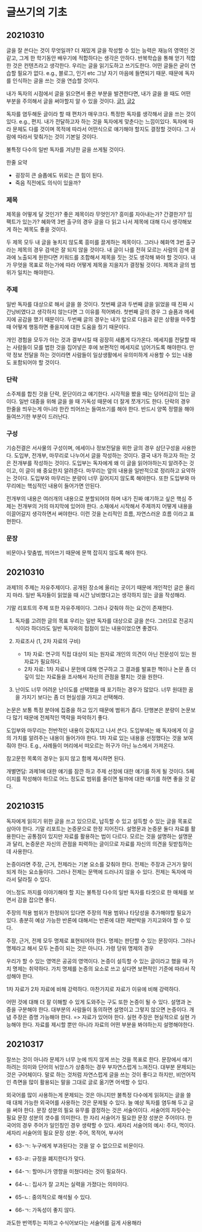 # 글쓰기의 기초

## 20210310

글을 잘 쓴다는 것이 무엇일까? 더 재밌게 글을 작성할 수 있는 능력은 재능의 
영역인 것 같고, 그게 한 학기동안 배우기에 적합하다는 생각은 안하다. 반복학습을
통해 얻기 적합한 것은 컨텐츠라고 생각한다. 우리는 글을 읽기도하고 쓰기도한다. 
어떤 글들은 굳이 연습할 필요가 없다. e.g., 블로그, 인기 etc 그냥 자기 마음에 
들면되기 때문. 때문에 독자를 인식하는 글을 쓰는 것을 연습할 것이다. 

내가 독자의 시점에서 글을 읽으면서 좋은 부분을 발견한다면, 내가 글을 쓸 때도 
어떤 부분을 주의해서 글을 써야할지 알 수 있을 것이다. [글1](https://news.joins.com/article/14598580),
[글2](https://www.etnews.com/20200821000049)

독자를 염두해둔 글이라 할 때 편차가 매우크다. 특정한 독자를 생각해서 글을 쓰는
것이 있다. e.g., 편지. 내가 전달하고자 하는 것을 독자에게 맞춘다는 느낌이있다.
독자에 따라 문체도 다를 것이며 목적에 따라서 어떤식으로 얘기해야 할지도 결정할
것이다. 그 사람에 따라서 맞춰가는 것이 기본일 것이다.

불특정 다수의 일반 독자를 겨냥한 글을 쓰게될 것이다.

한줄 요약

* 굉장히 큰 슬픔에도 위로는 큰 힘이 된다.
* 죽음 직전에도 의식이 있을까?

### 제목

제목을 어떻게 달 것인가? 좋은 제목이라 무엇인가? 흥미를 자아내는가? 간결한가?
임팩트가 있는가? 혜화역 3번 출구의 경우 글을 다 읽고 나서 제목에 대해 다시
생각해보게 하는 제목도 좋을 것이다.

두 제목 모두 내 글을 놓치지 않도록 흥미를 끌게하는 제목이다. 그러나 혜화역 3번
출구라는 제목의 경우 검색은 잘 되지 않을 것이다. 내 글이 나를 전혀 모르는
사람의 검색 결과에 노출되게 원한다면 키워드를 조합해서 제목을 짓는 것도 생각해
봐야 할 것이다. 내가 무엇을 목표로 하는가에 따라 어떻게 제목을 지을지가 결정될
것이다. 제목과 글의 범위가 일치는 해야한다.

### 주제

일반 독자를 대상으로 해서 글을 쓸 것이다. 첫번째 글과 두번째 글을 읽었을 때 진짜
시간낭비였다고 생각하지 않는다면 그 이유를 적어봐라. 첫번째 글의 경우 그 슬픔과
메세지에 공감을 했기 때문이다. 두번째 글의 경우는 내가 앞으로 다음과 같은 상황을
마주할 때 어떻게 행동하면 좋을지에 대한 도움을 줬기 때문이다.

개인 경험을 모두가 아는 것과 결부시킬 때 굉장히 새롭게 다가온다. 메세지를 전달할
때는 사람들이 모를 법한 것을 집어넣은 후에 보편적인 메세지로 넘어가도록
해야한다. 만약 정보 전달을 하는 것이라면 사람들이 일상생활에서 유의미하게 사용할
수 있는 내용도 포함되어야 할 것이다.

### 단락

소주제를 합친 것을 단락, 문단이라고 얘기한다. 시각적을 봤을 때는 덩어리감이 있는
글이다. 일반 대중을 위해 글을 쓸 때 가독성 때문에 더 잘게 쪼개기도 한다. 단락의
경우 한줄을 띄우는게 아니라 한칸 띄어쓰는 들여쓰기를 해야 한다. 반드시 양쪽 
정렬을 해야 들여쓰기한 부분이 드러난다.

### 구성

기승전결은 서사물의 구성이며, 에세이나 정보전달을 위한 글의 경우 삼단구성을 
사용한다. 도입부, 전개부, 마무리로 나누어서 글을 작성하는 것이다. 결국 내가 
하고자 하는 것은 전개부를 작성하는 것이다. 도입부는 독자에게 왜 이 글을 
읽어야하는지 알려주는 것이고, 이 글이 왜 중요한지 알려준다. 마무리는 앞의 내용을
일반적으로 정리하고 요약하는 것이다. 도입부와 마무리는 분량이 너무 길어지지 
않도록 해야한다. 또한 도입부와 마무리에는 핵심적인 내용이 들어가면 안된다.

전개부의 내용은 여러개의 내용으로 분할되어야 하며 내가 진짜 얘기하고 싶은 핵심
주제는 전개부의 거의 마지막에 있어야 한다. 소재에서 시작해서 주제까지 어떻게
내용을 이끌어갈지 생각하면서 써야한다. 이런 것을 논리적인 흐름, 자연스러운 흐름
이라고 표현한다.

### 문장

비문이나 맞춤법, 띄어쓰기 때문에 문책 잡히지 않도록 해야 한다.

## 20210310

과제1의 주제는 자유주제이다. 공개된 장소에 올리는 곳이기 때문에 개인적인
글은 올리지 마라. 일반 독자들이 읽었을 때 시간 낭비했다고는 생각하지 않는
글을 작성해라. 

기말 리포트의 주제 또한 자유주제이다. 그러나 갖춰야 하는 요건이 존재한다.

1. 독자를 고려한 글의 목표
    우리는 일반 독자를 대상으로 글을 쓴다. 그러므로 전공지식이라 하더라도 일반
    독자와의 접점이 있는 내용이었으면 좋겠다.

2. 자료조사 (1, 2차 자료의 구비)
    * 1차 자료: 연구의 직접 대상이 되는 원자료
        개인의 의견이 아닌 전문성이 있는 원자료가 필요하다.
    * 2차 자료: 1차 자료나 문헌에 대해 연구하고 그 결과를 발표한 책이나 논문
        좀 더 깊이 있는 자료들을 조사해서 자신의 관점을 펼치는 것을 원한다.

3. 난이도
    너무 어려운 난이도를 선택했을 때 포기하는 경우가 많았다. 너무 원대한 꿈을 
    가지기 보다는 좀 더 현실성을 가지고 선택해라.

논문은 보통 특정 분야에 집중을 하고 있기 때문에 범위가 좁다. 단행본은 분량이
논문보다 많기 때문에 전체적인 맥락을 파악하기 좋다.

도입부와 마무리는 전반적인 내용이 갖춰지고 나서 쓴다. 도입부에는 왜 독자에게 이
글의 가치를 알려주는 내용이 들어가야 한다. 1차 자료 있는 내용을 선정했다는 것을
보여줘야 한다. E.g., 사례들이 머리에서 떠오르는 허구가 아닌 뉴스에서 가져온다.

참고문헌 목록의 경우는 읽지 않고 함께 제시하면 된다.

개별면담: 과제1에 대한 얘기를 잠깐 하고 주제 선정에 대한 얘기를 하게 될 것이다.
5페이지를 작성해야 하므로 어느 정도로 범위를 줄이면 될까에 대한 얘기를 하면 
좋을 것 같다.

## 20210315

독자에게 읽히기 위한 글을 쓰고 있으므로, 납득할 수 있고 설득할 수 있는 글을
목표로 삼아야 한다. 기말 리포트는 논증문으로 한정 지어진다. 설명문과 논증문 둘다
자료를 활용한다는 공통점이 있지만 자료를 활용하는 법이 다르다. 모르는 것을 
설명하는 설명문과 달리, 논증문은 자신의 관점을 피력하는 글이므로 자료를 자신의
의견을 뒷받침하는데 사용한다.

논증이라면 주장, 근거, 전제라는 기본 요소를 갖춰야 한다. 전제는 주장과 근거가
말이되게 하는 요소들이다. 그러나 전제는 문맥에 드러나지 않을 수 있다. 전제는 
독자에 따라서 달라질 수 있다. 

어느정도 까지를 이야기해야 할 지는 불특정 다수의 일반 독자를 타겟으로 한 매체를
보면서 감을 잡으면 좋다.

주장의 적용 범위가 한정되어 있다면 주장의 적용 범위나 타당성을 추가해야할 필요가
있다. 충분히 예상 가능한 반론에 대해서는 반론에 대한 재반박을 가지고와야 할 수
있다.

주장, 근거, 전제 모두 명제로 표현되어야 한다. 명제는 판단할 수 있는 문장이다.
그러나 명제라고 해서 모두 논증이 되는 것은 아니다. 가령 당위 명제의 경우 

우리가 할 수 있는 영역은 공공의 영역이다. 논증이 설득할 수 있는 글이라고 했을
때 가치 명제는 취약하다.  가치 명제를 논증의 요소로 쓰고 싶다면 보편적인 기준에
따라서 작성해야 한다.

1차 자료가 2차 자료에 비해 강력하다. 마찬가지로 자료가 이유에 비해 강력하다.

어떤 것에 대해 더 잘 이해할 수 있게 도와주는 구도 또한 논증이 될 수 있다. 설명과
논증을 구분해야 한다. 대부분의 사람들이 동의하면 설명이고 그렇지 않으면
논증이다. 개념 주장은 증명 가능해야 한다. => 자료가 있어야 한다. 실현 주장은
현실적으로 실현 가능해야 한다. 자료를 제시할 뿐만 아니라 자료의 어떤 부분을
봐야하는지 설명해야한다.

## 20210317

잘쓰는 것이 아니라 문제가 너무 눈에 띄지 않게 쓰는 것을 목표로 한다. 문장에서
얘기하려는 의미와 단어의 뉘앙스가 상충하는 경우 부자연스럽게 느껴진다. 대부분 
문제되는 것은 구어체이다. 말로 하는 것처럼 자연스럽게 글을 쓰는 것이 좋다고 
하지만, 비언어적인 측면을 많이 활용되는 말을 그대로 글로 옮기면 어색할 수 있다.

외국어를 많이 사용하는게 문제되는 것은 아니지만 불특정 다수에게 읽혀지는 글을
쓸 때 대체 가능한 외국어를 사용하는 것은 문제될 수 있다. 늘 예상 독자를 염두해
두고 글을 써야 한다. 문장 성분의 필요 유무를 결정하는 것은 서술어이다. 서술어의
자릿수는 필요 문장 성분의 갯수를 의미한다. 한 자리 서술어가 필요한 문장 성분은
주어이다. 한국어의 경우 주어가 일인칭인 경우 생략할 수 있다. 세자리 서술어의
예시: 주다, 먹이다. 세자리 서술어의 필요 문장 성분: 주어, 목적어, 부사어

* 63-ㄱ: 누구에게 부과된다는 것을 알 수 없으므로 비문이다.
* 63-ㄹ: 규정을 폐지한다가 맞다.

* 64-ㄱ: 할머니가 영향을 미쳤다라는 것이 필요하다.
* 64-ㄴ: 집사가 잘 고치는 실력을 가졌다는 의미이다.

* 65-ㄴ: 중의적으로 해석될 수 있다.

* 66-ㄱ: 가독성이 좋지 않다.

과도한 번역투는 피하고 수식어보다는 서술어를 길게 사용해라
